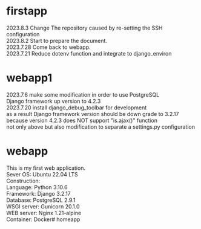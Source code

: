 # firstapp
2023.8.3    Change The repository caused by re-setting the SSH configuration  
2023.8.2    Start to prepare the document.  
2023.7.28   Come back to webapp.  
2023.7.21   Reduce dotenv function and integrate to django_environ  

# webapp1
2023.7.6 make some modification in order to use PostgreSQL    
    Django framework up version to 4.2.3  
2023.7.20 install django_debug_toolbar for development  
    as a result Django framework version should be down grade to 3.2.17  
    because version 4.2.3 does NOT support "is.ajax()" function  
    not only above but also modification to separate a settings.py configuration   

# webapp
This is my first web application.  
Sever OS: Ubuntu 22.04 LTS  
Construction:  
    Language: Python 3.10.6  
    Framework: Django 3.2.17  
    Database: PostgreSQL 2.9.1  
    WSGI server: Gunicorn 20.1.0  
    WEB server: Nginx 1.21-alpine  
    Container: Docker# homeapp  
